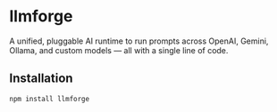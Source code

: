 # llmforge

A unified, pluggable AI runtime to run prompts across OpenAI, Gemini, Ollama, and custom models — all with a single line of code.

## Installation

```bash
npm install llmforge
```

<!--
## Usage

```js
import { yourFunction } from 'llmforge';
// Example usage
```

## Features
- Unified API for multiple LLM providers
- Pluggable architecture
- Easy to use

## Documentation
See [GitHub](https://github.com/nginH/llmforge) for full documentation and examples.

## License
MIT  -->
